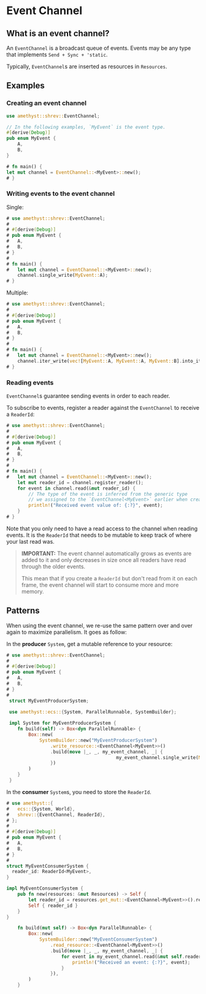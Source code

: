 # Event Channel

## What is an event channel?

An `EventChannel` is a broadcast queue of events. Events may be any type that implements `Send + Sync + 'static`.

Typically, `EventChannel`s are inserted as resources in `Resources`.

## Examples

### Creating an event channel

```rust
use amethyst::shrev::EventChannel;

// In the following examples, `MyEvent` is the event type.
#[derive(Debug)]
pub enum MyEvent {
    A,
    B,
}

# fn main() {
let mut channel = EventChannel::<MyEvent>::new();
# }
```

### Writing events to the event channel

Single:

```rust
# use amethyst::shrev::EventChannel;
#
# #[derive(Debug)]
# pub enum MyEvent {
#   A,
#   B,
# }
# 
# fn main() {
#   let mut channel = EventChannel::<MyEvent>::new();
    channel.single_write(MyEvent::A);
# }
```

Multiple:

```rust
# use amethyst::shrev::EventChannel;
#
# #[derive(Debug)]
# pub enum MyEvent {
#   A,
#   B,
# }
# 
# fn main() {
#   let mut channel = EventChannel::<MyEvent>::new();
    channel.iter_write(vec![MyEvent::A, MyEvent::A, MyEvent::B].into_iter());
# }
```

### Reading events

`EventChannel`s guarantee sending events in order to each reader.

To subscribe to events, register a reader against the `EventChannel` to receive a `ReaderId`:

```rust
# use amethyst::shrev::EventChannel;
#
# #[derive(Debug)]
# pub enum MyEvent {
#   A,
#   B,
# }
# 
# fn main() {
#   let mut channel = EventChannel::<MyEvent>::new();
    let mut reader_id = channel.register_reader();
    for event in channel.read(&mut reader_id) {
        // The type of the event is inferred from the generic type
        // we assigned to the `EventChannel<MyEvent>` earlier when creating it.
        println!("Received event value of: {:?}", event);
    }
# }
```

Note that you only need to have a read access to the channel when reading events.
It is the `ReaderId` that needs to be mutable to keep track of where your last read was.

> **IMPORTANT:** The event channel automatically grows as events are added to it and only decreases in size once all readers have read through the older events.
>
> This mean that if you create a `ReaderId` but don't read from it on each frame, the event channel will start to consume more and more memory.

## Patterns

When using the event channel, we re-use the same pattern over and over again to maximize parallelism.
It goes as follow:

In the **producer** `System`, get a mutable reference to your resource:

```rust
# use amethyst::shrev::EventChannel;
# 
# #[derive(Debug)]
# pub enum MyEvent {
#   A,
#   B,
# }
# 
 struct MyEventProducerSystem;

 use amethyst::ecs::{System, ParallelRunnable, SystemBuilder};
 
 impl System for MyEventProducerSystem {
    fn build(self) -> Box<dyn ParallelRunnable> {
        Box::new(
            SystemBuilder::new("MyEventProducerSystem")
                .write_resource::<EventChannel<MyEvent>>()
                .build(move |_, _, my_event_channel, _| { 
                                        my_event_channel.single_write(MyEvent::A);
                })
        )
    }
 }
```

In the **consumer** `System`s, you need to store the `ReaderId`.

```rust
# use amethyst::{
#   ecs::{System, World},
#   shrev::{EventChannel, ReaderId},
# };
# 
# #[derive(Debug)]
# pub enum MyEvent {
#   A,
#   B,
# }
# 
struct MyEventConsumerSystem {
  reader_id: ReaderId<MyEvent>,
}

impl MyEventConsumerSystem {
    pub fn new(resources: &mut Resources) -> Self {
        let reader_id = resources.get_mut::<EventChannel<MyEvent>>().register_reader();
        Self { reader_id }
    }
}

    fn build(mut self) -> Box<dyn ParallelRunnable> {
        Box::new(
            SystemBuilder::new("MyEventConsumerSystem")
                .read_resource::<EventChannel<MyEvent>>()
                .build(move |_, _, my_event_channel, _| {
                    for event in my_event_channel.read(&mut self.reader) {
                        println!("Received an event: {:?}", event);
                    }
                }),
        )
    }
```
